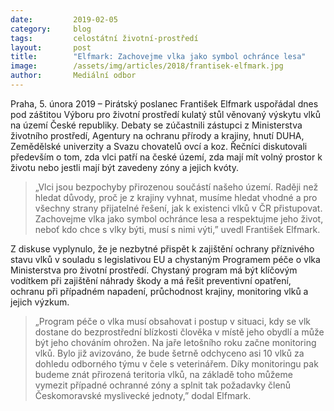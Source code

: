 ```yaml
---
date:         2019-02-05
category:     blog
tags:         celostátní životní-prostředí
layout:       post
title:        "Elfmark: Zachovejme vlka jako symbol ochránce lesa"
image:        /assets/img/articles/2018/frantisek-elfmark.jpg
author:       Mediální odbor
---
```


Praha, 5. února 2019 – Pirátský poslanec František Elfmark uspořádal dnes pod záštitou Výboru pro životní prostředí kulatý stůl věnovaný výskytu vlků na území České republiky. Debaty se zúčastnili zástupci z Ministerstva životního prostředí, Agentury na ochranu přírody a krajiny, hnutí DUHA, Zemědělské univerzity a Svazu chovatelů ovcí a koz. Řečníci diskutovali především o tom, zda vlci patří na české území, zda mají mít volný prostor k životu nebo jestli mají být zavedeny zóny a jejich kvóty. 

> „Vlci jsou bezpochyby přirozenou součástí našeho území. Raději než hledat důvody, proč je z krajiny vyhnat, musíme hledat vhodné a pro všechny strany přijatelné řešení, jak k existenci vlků v ČR přistupovat. Zachovejme vlka jako symbol ochránce lesa a respektujme jeho život, neboť kdo chce s vlky býti, musí s nimi výti,” uvedl František Elfmark.

Z diskuse vyplynulo, že je nezbytné přispět k zajištění ochrany příznivého stavu vlků v souladu s legislativou EU a chystaným Programem péče o vlka Ministerstva pro životní prostředí. Chystaný program má být klíčovým vodítkem při zajištění náhrady škody a má řešit preventivní opatření, ochranu při případném napadení, průchodnost krajiny, monitoring vlků a jejich výzkum.

> „Program péče o vlka musí obsahovat i postup v situaci, kdy se vlk dostane do bezprostřední blízkosti člověka v místě jeho obydlí a může být jeho chováním ohrožen. Na jaře letošního roku začne monitoring vlků. Bylo již avizováno, že bude šetrně odchyceno asi 10 vlků za dohledu odborného týmu v čele s veterinářem. Díky monitoringu pak budeme znát přirozená teritoria vlků, na základě toho můžeme vymezit případné ochranné zóny a splnit tak požadavky členů Českomoravské myslivecké jednoty,” dodal Elfmark.
